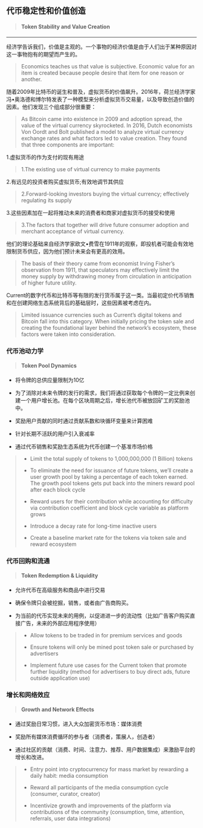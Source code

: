 ## 代币稳定性和价值创造

> #### Token Stability and Value Creation

---

经济学告诉我们，价值是主观的。一个事物的经济价值是由于人们出于某种原因对这一事物抱有的期望而产生的。

> Economics teaches us that value is subjective. Economic value for an item is created because people desire that item for one reason or another.

随着2009年比特币的诞生和普及，虚拟货币的价值飙升。2016年，荷兰经济学家冯•奥洛德和博尔特发表了一种模型来分析虚拟货币交易量，以及导致创造价值的因素。他们发现三个组成部分很重要：

> As Bitcoin came into existence in 2009 and adoption spread, the value of the virtual currency skyrocketed. In 2016, Dutch economists Von Oordt and Bolt published a model to analyze virtual currency exchange rates and what factors led to value creation. They found that three components are important:

1.虚拟货币的作为支付的现有用途

> 1.The existing use of virtual currency to make payments

2.有远见的投资者购买虚拟货币;有效地调节其供应

> 2.Forward-looking investors buying the virtual currency; effectively regulating its supply

3.这些因素加在一起将推动未来的消费者和商家对虚拟货币的接受和使用

> 3.The factors that together will drive future consumer adoption and merchant acceptance of virtual currency.

他们的理论基础来自经济学家欧文•费雪在1911年的观察，即投机者可能会有效地限制货币供应，因为他们预计未来会有更高的效用。

> The basis of their theory came from economist Irving Fisher’s observation from 1911, that speculators may effectively limit the money supply by withdrawing money from circulation in anticipation of higher future utility.

Current的数字代币和比特币等有限的发行货币属于这一类。当最初定价代币销售和在创建网络生态系统背后的基础层时，这些因素被考虑在内。

> Limited issuance currencies such as Current’s digital tokens and Bitcoin fall into this category. When initially pricing the token sale and creating the foundational layer behind the network’s ecosystem, these factors were taken into consideration.

### 代币池动力学

> #### Token Pool Dynamics

* 将令牌的总供应量限制为10亿

* 为了消除对未来令牌的发行的需求，我们将通过获取每个令牌的一定比例来创建一个用户增长池。在每个区块周期之后，增长池代币被放回矿工的奖励池中。

* 奖励用户贡献的同时通过贡献系数和块循环变量来计算困难

* 针对长期不活跃的用户引入衰减率

* 通过代币销售和奖励生态系统为代币创建一个基准市场价格

> * Limit the total supply of tokens to 1,000,000,000 \(1 Billion\) tokens
>
> * To eliminate the need for issuance of future tokens, we’ll create a user growth pool by taking a percentage of each token earned. The growth pool tokens gets put back into the miners reward pool after each block cycle
>
> * Reward users for their contribution while accounting for difficulty via contribution coefficient and block cycle variable as platform grows
>
> * Introduce a decay rate for long-time inactive users
>
> * Create a baseline market rate for the tokens via token sale and reward ecosystem

### 代币回购和流通

> #### Token Redemption & Liquidity

* 允许代币在高级服务和商品中进行交易

* 确保令牌只会被挖掘，销售，或者由广告商购买。

* 为当前的代币实现未来的用例，以促进进一步的流动性（比如广告客户购买直接广告，未来的外部应用程序使用）

> * Allow tokens to be traded in for premium services and goods
>
> * Ensure tokens will only be mined post token sale or purchased by advertisers
>
> * Implement future use cases for the Current token that promote further liquidity \(method for advertisers to buy direct ads, future outside application use\)

### 增长和网络效应

> #### Growth and Network Effects

* 通过奖励日常习惯，进入大众加密货币市场：媒体消费

* 奖励所有媒体消费循环的参与者（消费者，策展人，创造者）

* 通过社区的贡献（消费、时间、注意力、推荐、用户数据集成）来激励平台的增长和改进。

> * Entry point into cryptocurrency for mass market by rewarding a daily habit: media consumption
>
> * Reward all participants of the media consumption cycle \(consumer, curator, creator\)
>
> * Incentivize growth and improvements of the platform via contributions of the community \(consumption, time, attention, referrals, user data integrations\)



